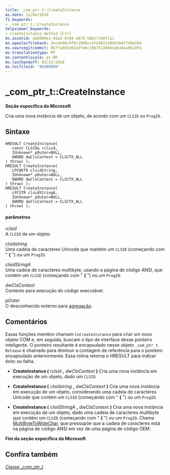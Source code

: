 ```yaml
---
title: _com_ptr_t::CreateInstance
ms.date: 11/04/2016
f1_keywords:
- _com_ptr_t::CreateInstance
helpviewer_keywords:
- CreateInstance method [C++]
ms.assetid: ab89b0e1-9da3-4784-a079-58b17340f111
ms.openlocfilehash: 2ec4e90c8f0c1009cc47e9022a09b3b8f7dbb284
ms.sourcegitcommit: 857fa6b530224fa6c18675138043aba9aa0619fb
ms.translationtype: MT
ms.contentlocale: pt-BR
ms.lasthandoff: 03/24/2020
ms.locfileid: "80189995"
---
```

# <a name="_com_ptr_tcreateinstance"></a>_com_ptr_t::CreateInstance

**Seção específica da Microsoft**

Cria uma nova instância de um objeto, de acordo com um `CLSID` ou `ProgID`.

## <a name="syntax"></a>Sintaxe

```
HRESULT CreateInstance(
   const CLSID& rclsid,
   IUnknown* pOuter=NULL,
   DWORD dwClsContext = CLSCTX_ALL
) throw( );
HRESULT CreateInstance(
   LPCWSTR clsidString,
   IUnknown* pOuter=NULL,
   DWORD dwClsContext = CLSCTX_ALL
) throw( );
HRESULT CreateInstance(
   LPCSTR clsidStringA,
   IUnknown* pOuter=NULL,
   DWORD dwClsContext = CLSCTX_ALL
) throw( );
```

#### <a name="parameters"></a>parâmetros

*rclsid*<br/>
A `CLSID` de um objeto.

*clsidstring*<br/>
Uma cadeia de caracteres Unicode que mantém um `CLSID` (começando com " **{** ") ou um `ProgID`.

*clsidStringA*<br/>
Uma cadeia de caracteres multibyte, usando a página de código ANSI, que contém um `CLSID` (começando com " **{** ") ou um `ProgID`.

*dwClsContext*<br/>
Contexto para execução do código executável.

*pOuter*<br/>
O desconhecido externo para [agregação](../atl/aggregation.md).

## <a name="remarks"></a>Comentários

Essas funções membro chamam `CoCreateInstance` para criar um novo objeto COM e, em seguida, buscam o tipo de interface desse ponteiro inteligente. O ponteiro resultante é encapsulado nesse objeto `_com_ptr_t`. `Release` é chamado para diminuir a contagem de referência para o ponteiro encapsulado anteriormente. Essa rotina retorna o HRESULT para indicar êxito ou falha.

- **CreateInstance (**  *rclsid* **,**  *dwClsContext*  **)** Cria uma nova instância em execução de um objeto, dado um `CLSID`.

- **CreateInstance (**  *clsidstring* **,**  *dwClsContext*  **)** Cria uma nova instância em execução de um objeto, considerando uma cadeia de caracteres Unicode que contém um `CLSID` (começando com " **{** ") ou um `ProgID`.

- **CreateInstance (**  *clsidStringA* **,**  *dwClsContext*  **)** Cria uma nova instância em execução de um objeto, dado uma cadeia de caracteres multibyte que contém um `CLSID` (começando com " **{** ") ou um `ProgID`. Chama [MultiByteToWideChar](/windows/win32/api/stringapiset/nf-stringapiset-multibytetowidechar), que pressupõe que a cadeia de caracteres está na página de código ANSI em vez de uma página de código OEM.

**Fim da seção específica da Microsoft**

## <a name="see-also"></a>Confira também

[Classe _com_ptr_t](../cpp/com-ptr-t-class.md)
